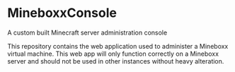 # MineboxxConsole
A custom built Minecraft server administration console

This repository contains the web application used to administer a Mineboxx virtual machine.
This web app will only function correctly on a Mineboxx server and should not be used in other instances without heavy alteration.
